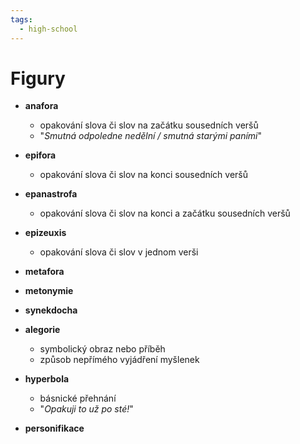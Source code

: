 ```yaml
---
tags:
  - high-school
---
```

# Figury
- **anafora**
	- opakování slova či slov na začátku sousedních veršů
	- "*Smutná odpoledne nedělní / smutná starými paními*"
- **epifora**
	- opakování slova či slov na konci sousedních veršů
- **epanastrofa**
	- opakování slova či slov na konci a začátku sousedních veršů
- **epizeuxis**
	- opakování slova či slov v jednom verši
	
- **metafora**
- **metonymie**
- **synekdocha**
- **alegorie**
	- symbolický obraz nebo příběh
	- způsob nepřímého vyjádření myšlenek
- **hyperbola**
	- básnické přehnání
	- "*Opakuji to už po sté!*"
- **personifikace**